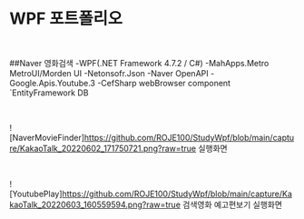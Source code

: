 # WPF 포트폴리오

<br/>

##Naver 영화검색
-WPF(.NET Framework 4.7.2 / C#)
 -MahApps.Metro MetroUI/Morden UI
 -Netonsofr.Json
 -Naver OpenAPI
 -Google.Apis.Youtube.3
 -CefSharp webBrowser component
 `EntityFramework DB
 
 <br/>
 
 ![NaverMovieFinder]https://github.com/ROJE100/StudyWpf/blob/main/capture/KakaoTalk_20220602_171750721.png?raw=true
 실행화면
 
 <br/>
 
 ![YoutubePlay]https://github.com/ROJE100/StudyWpf/blob/main/capture/KakaoTalk_20220603_160559594.png?raw=true
 검색영화 예고편보기 실행화면
 
